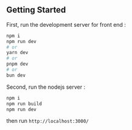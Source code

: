
## Getting Started


First, run the development server for front end :

```bash
npm i
npm run dev
# or
yarn dev
# or
pnpm dev
# or
bun dev
```

Second, run the nodejs server :

```bash
npm i
npm run build
npm run dev

```

then run `http://localhost:3000/`